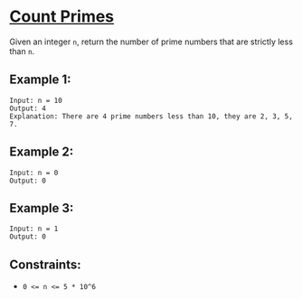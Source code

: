 # [Count Primes](https://leetcode.com/problems/count-primes/description/)

Given an integer `n`, return the number of prime numbers that are strictly less than `n`.

## Example 1:
```
Input: n = 10
Output: 4
Explanation: There are 4 prime numbers less than 10, they are 2, 3, 5, 7.
```

## Example 2:
```
Input: n = 0
Output: 0
```

## Example 3:
```
Input: n = 1
Output: 0
```

## Constraints:
- `0 <= n <= 5 * 10^6`
